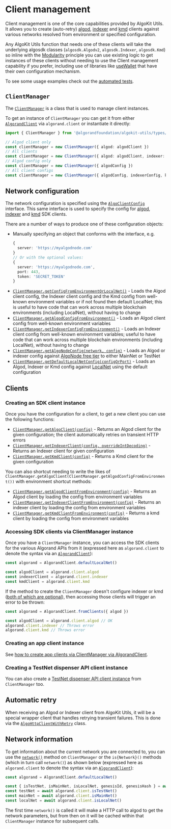 # Client management

Client management is one of the core capabilities provided by AlgoKit Utils. It allows you to create (auto-retry) [algod](https://dev.algorand.co/reference/rest-apis/algod), [indexer](https://dev.algorand.co/reference/rest-apis/indexer) and [kmd](https://dev.algorand.co/reference/rest-apis/kmd) clients against various networks resolved from environment or specified configuration.

Any AlgoKit Utils function that needs one of these clients will take the underlying algosdk classes (`algosdk.Algodv2`, `algosdk.Indexer`, `algosdk.Kmd`) so inline with the [Modularity](../README.md#core-principles) principle you can use existing logic to get instances of these clients without needing to use the Client management capability if you prefer, including use of libraries like [useWallet](https://github.com/TxnLab/use-wallet) that have their own configuration mechanism.

To see some usage examples check out the [automated tests](../../src/types/client-manager.spec.ts).

## `ClientManager`

The [`ClientManager`](../code/classes/types_client_manager.ClientManager.md) is a class that is used to manage client instances.

To get an instance of `ClientManager` you can get it from either [`AlgorandClient`](./algorand-client.md) via `algorand.client` or instantiate it directly:

```typescript
import { ClientManager } from '@algorandfoundation/algokit-utils/types/client-manager'

// Algod client only
const clientManager = new ClientManager({ algod: algodClient })
// All clients
const clientManager = new ClientManager({ algod: algodClient, indexer: indexerClient, kmd: kmdClient })
// Algod config only
const clientManager = new ClientManager({ algodConfig })
// All client configs
const clientManager = new ClientManager({ algodConfig, indexerConfig, kmdConfig })
```

## Network configuration

The network configuration is specified using the [`AlgoClientConfig`](../code/interfaces/types_network_client.AlgoClientConfig.md) interface. This same interface is used to specify the config for [algod](https://algorand.github.io/js-algorand-sdk/classes/Algodv2.html), [indexer](https://algorand.github.io/js-algorand-sdk/classes/Indexer.html) and [kmd](https://algorand.github.io/js-algorand-sdk/classes/Kmd.html) SDK clients.

There are a number of ways to produce one of these configuration objects:

- Manually specifying an object that conforms with the interface, e.g.
  ```typescript
  {
    server: 'https://myalgodnode.com'
  }
  // Or with the optional values:
  {
    server: 'https://myalgodnode.com',
    port: 443,
    token: 'SECRET_TOKEN'
  }
  ```
- [`ClientManager.getConfigFromEnvironmentOrLocalNet()`](../code/classes/types_client_manager.ClientManager.md#getconfigfromenvironmentorlocalnet) - Loads the Algod client config, the Indexer client config and the Kmd config from well-known environment variables or if not found then default LocalNet; this is useful to have code that can work across multiple blockchain environments (including LocalNet), without having to change
- [`ClientManager.getAlgodConfigFromEnvironment()`](../code/classes/types_client_manager.ClientManager.md#getalgodconfigfromenvironment) - Loads an Algod client config from well-known environment variables
- [`ClientManager.getIndexerConfigFromEnvironment()`](../code/classes/types_client_manager.ClientManager.md#getindexerconfigfromenvironment) - Loads an Indexer client config from well-known environment variables; useful to have code that can work across multiple blockchain environments (including LocalNet), without having to change
- [`ClientManager.getAlgoNodeConfig(network, config)`](../code/classes/types_client_manager.ClientManager.md#getalgonodeconfig) - Loads an Algod or indexer config against [AlgoNode free tier](https://nodely.io/docs/free/start) to either MainNet or TestNet
- [`ClientManager.getDefaultLocalNetConfig(configOrPort)`](../code/classes/types_client_manager.ClientManager.md#getdefaultlocalnetconfig) - Loads an Algod, Indexer or Kmd config against [LocalNet](https://github.com/algorandfoundation/algokit-cli/blob/main/docs/features/localnet.md) using the default configuration

## Clients

### Creating an SDK client instance

Once you have the configuration for a client, to get a new client you can use the following functions:

- [`ClientManager.getAlgoClient(config)`](../code/classes/types_client_manager.ClientManager.md#getalgoclient) - Returns an Algod client for the given configuration; the client automatically retries on transient HTTP errors
- [`ClientManager.getIndexerClient(config, overrideIntDecoding)`](../code/classes/types_client_manager.ClientManager.md#getindexerclient) - Returns an Indexer client for given configuration
- [`ClientManager.getKmdClient(config)`](../code/classes/types_client_manager.ClientManager.md#getkmdclient) - Returns a Kmd client for the given configuration

You can also shortcut needing to write the likes of `ClientManager.getAlgoClient(ClientManager.getAlgodConfigFromEnvironment())` with environment shortcut methods:

- [`ClientManager.getAlgodClientFromEnvironment(config)`](../code/classes/types_client_manager.ClientManager.md#getalgodclientfromenvironment) - Returns an Algod client by loading the config from environment variables
- [`ClientManager.getIndexerClientFromEnvironment(config)`](../code/classes/types_client_manager.ClientManager.md#getindexerclientfromenvironment) - Returns an indexer client by loading the config from environment variables
- [`ClientManager.getKmdClientFromEnvironment(config)`](../code/classes/types_client_manager.ClientManager.md#getkmdclientfromenvironment) - Returns a kmd client by loading the config from environment variables

### Accessing SDK clients via ClientManager instance

Once you have a `ClientManager` instance, you can access the SDK clients for the various Algorand APIs from it (expressed here as `algorand.client` to denote the syntax via an [`AlgorandClient`](./algorand-client.md)):

```typescript
const algorand = AlgorandClient.defaultLocalNet()

const algodClient = algorand.client.algod
const indexerClient = algorand.client.indexer
const kmdClient = algorand.client.kmd
```

If the method to create the `ClientManager` doesn't configure indexer or kmd ([both of which are optional](#client-management)), then accessing those clients will trigger an error to be thrown:

```typescript
const algorand = AlgorandClient.fromClients({ algod })

const algodClient = algorand.client.algod // OK
algorand.client.indexer // Throws error
algorand.client.kmd // Throws error
```

### Creating an app client instance

See [how to create app clients via ClientManager via AlgorandClient](./app-client.md#via-algorandclient).

### Creating a TestNet dispenser API client instance

You can also create a [TestNet dispenser API client instance](./dispenser-client.md#creating-a-dispenser-client) from `ClientManager` too.

## Automatic retry

When receiving an Algod or Indexer client from AlgoKit Utils, it will be a special wrapper client that handles retrying transient failures. This is done via the [`AlgoHttpClientWithRetry`](../code/classes/types_algo_http_client_with_retry.AlgoHttpClientWithRetry.md) class.

## Network information

To get information about the current network you are connected to, you can use the [`network()`](../code/classes/types_client_manager.ClientManager.md#network) method on `ClientManager` or the `is{Network}()` methods (which in turn call `network()`) as shown below (expressed here as `algorand.client` to denote the syntax via an [`AlgorandClient`](./algorand-client.md)):

```typescript
const algorand = AlgorandClient.defaultLocalNet()

const { isTestNet, isMainNet, isLocalNet, genesisId, genesisHash } = await algorand.client.network()
const testNet = await algorand.client.isTestNet()
const mainNet = await algorand.client.isMainNet()
const localNet = await algorand.client.isLocalNet()
```

The first time `network()` is called it will make a HTTP call to algod to get the network parameters, but from then on it will be cached within that `ClientManager` instance for subsequent calls.
